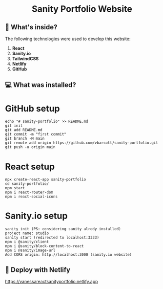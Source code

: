 <h1 align="center">
  Sanity Portfolio Website
</h1>

## 🧐 What's inside?

The following technologies were used to develop this website:

1.  **React**
2.  **Sanity.io**
3.  **TailwindCSS**
4.  **Netlify**
5.  **GitHub**

## 💻 What was installed?

# GitHub setup

    echo "# sanity-portfolio" >> README.md
    git init
    git add README.md
    git commit -m "first commit"
    git branch -M main
    git remote add origin https://github.com/vbarsott/sanity-portfolio.git
    git push -u origin main

# React setup

    npx create-react-app sanity-portfolio
    cd sanity-portfolio/
    npm start
    npm i react-router-dom
    npm i react-social-icons

# Sanity.io setup

    sanity init (PS: considering sanity alredy installed)
    project name: studio
    sanity start (redirected to localhost:3333)
    npm i @sanity/client
    npm i @sanity/block-content-to-react
    npm i @sanity/image-url
    Add CORS origin: http://localhost:3000 (sanity.io website)

## 💫 Deploy with Netlify

https://vanessareactsanityportfolio.netlify.app
